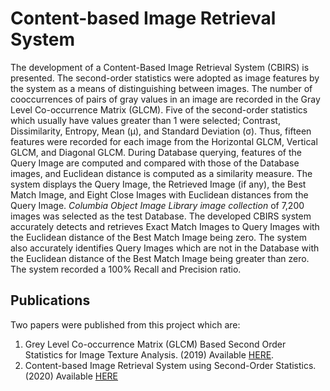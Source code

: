 # Content-based Image Retrieval System
The development of a Content-Based Image Retrieval System (CBIRS) is presented. The second-order statistics were adopted as image features by the system as a means of distinguishing between images. The number of cooccurrences of pairs of gray values in an image are recorded in the Gray Level Co-occurrence Matrix (GLCM). Five of the second-order statistics which usually have values greater than 1 were selected; Contrast, Dissimilarity, Entropy, Mean (µ), and Standard Deviation (σ). Thus, fifteen features were recorded for each image from the Horizontal GLCM, Vertical GLCM, and Diagonal GLCM. During Database querying, features of the Query Image are computed and compared with those of the Database images, and Euclidean distance is computed as a similarity measure. The system displays the Query Image, the Retrieved Image (if any), the Best Match Image, and Eight Close Images with Euclidean distances from the Query Image. *Columbia Object Image Library image collection* of 7,200 images was selected as the test Database. The developed CBIRS system accurately detects and retrieves Exact Match Images to Query Images with the Euclidean distance of the Best Match Image being zero. The system also accurately identifies Query Images which are not in the Database with the Euclidean distance of the Best Match Image being greater than zero. The system recorded a 100% Recall and Precision ratio.
## Publications
Two papers were published from this project which are: 
1. Grey Level Co-occurrence Matrix (GLCM) Based Second Order Statistics for Image Texture Analysis. (2019) Available [HERE](https://www.researchgate.net/publication/338702044_Grey_Level_Co-occurrence_Matrix_GLCM_Based_Second_Order_Statistics_for_Image_Texture_Analysis).
2. Content-based Image Retrieval System using Second-Order Statistics. (2020) Available [HERE](https://www.ijcaonline.org/archives/volume176/number36/zubair-2020-ijca-920475.pdf)
